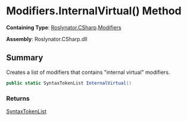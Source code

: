 # Modifiers\.InternalVirtual\(\) Method

**Containing Type**: [Roslynator.CSharp](../../README.md)\.[Modifiers](../README.md)

**Assembly**: Roslynator\.CSharp\.dll

## Summary

Creates a list of modifiers that contains "internal virtual" modifiers\.

```csharp
public static SyntaxTokenList InternalVirtual()
```

### Returns

[SyntaxTokenList](https://docs.microsoft.com/en-us/dotnet/api/microsoft.codeanalysis.syntaxtokenlist)

